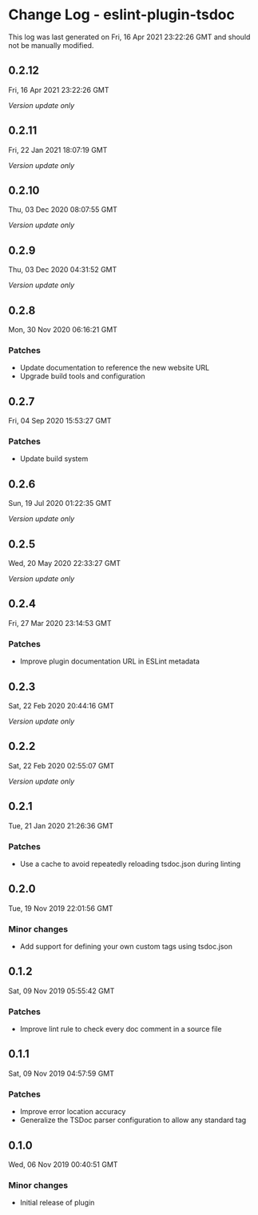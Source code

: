 # Change Log - eslint-plugin-tsdoc

This log was last generated on Fri, 16 Apr 2021 23:22:26 GMT and should not be manually modified.

## 0.2.12
Fri, 16 Apr 2021 23:22:26 GMT

_Version update only_

## 0.2.11
Fri, 22 Jan 2021 18:07:19 GMT

_Version update only_

## 0.2.10
Thu, 03 Dec 2020 08:07:55 GMT

_Version update only_

## 0.2.9
Thu, 03 Dec 2020 04:31:52 GMT

_Version update only_

## 0.2.8
Mon, 30 Nov 2020 06:16:21 GMT

### Patches

- Update documentation to reference the new website URL
- Upgrade build tools and configuration

## 0.2.7
Fri, 04 Sep 2020 15:53:27 GMT

### Patches

- Update build system

## 0.2.6
Sun, 19 Jul 2020 01:22:35 GMT

_Version update only_

## 0.2.5
Wed, 20 May 2020 22:33:27 GMT

_Version update only_

## 0.2.4
Fri, 27 Mar 2020 23:14:53 GMT

### Patches

- Improve plugin documentation URL in ESLint metadata

## 0.2.3
Sat, 22 Feb 2020 20:44:16 GMT

_Version update only_

## 0.2.2
Sat, 22 Feb 2020 02:55:07 GMT

_Version update only_

## 0.2.1
Tue, 21 Jan 2020 21:26:36 GMT

### Patches

- Use a cache to avoid repeatedly reloading tsdoc.json during linting

## 0.2.0
Tue, 19 Nov 2019 22:01:56 GMT

### Minor changes

- Add support for defining your own custom tags using tsdoc.json

## 0.1.2
Sat, 09 Nov 2019 05:55:42 GMT

### Patches

- Improve lint rule to check every doc comment in a source file

## 0.1.1
Sat, 09 Nov 2019 04:57:59 GMT

### Patches

- Improve error location accuracy
- Generalize the TSDoc parser configuration to allow any standard tag

## 0.1.0
Wed, 06 Nov 2019 00:40:51 GMT

### Minor changes

- Initial release of plugin

